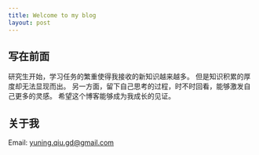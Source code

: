 ```yaml
---
title: Welcome to my blog
layout: post
---
```


## 写在前面
研究生开始，学习任务的繁重使得我接收的新知识越来越多。 
但是知识积累的厚度却无法显现而出。
另一方面，留下自己思考的过程，时不时回看，能够激发自己更多的灵感。
希望这个博客能够成为我成长的见证。
## 关于我
Email: yuning.qiu.gd@gmail.com
